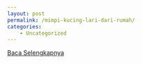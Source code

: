 ```yaml
---
layout: post
permalink: /mimpi-kucing-lari-dari-rumah/
categories:
    - Uncategorized
---
```


[Baca Selengkapnya](/10)